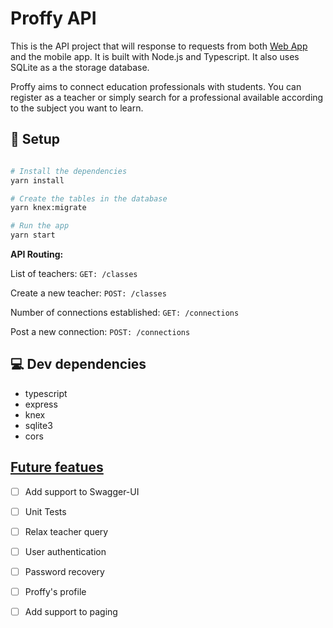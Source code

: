 # Proffy API

This is the API project that will response to requests from both [Web App](https://github.com/HudsonLima/proffy) and the mobile app.
It is built with Node.js and Typescript. It also uses SQLite as a the storage database.

Proffy aims to connect education professionals with students. You can register as a teacher or simply search for a professional available according to the subject you want to learn.


## :hammer: Setup

```bash

# Install the dependencies
yarn install

# Create the tables in the database
yarn knex:migrate

# Run the app
yarn start
```

**API Routing:**

List of teachers:  `GET: /classes`

Create a new teacher: `POST: /classes`

Number of connections established: `GET: /connections`

Post a new connection: `POST: /connections`


## :computer: Dev dependencies

- typescript
- express
- knex
- sqlite3
- cors

## [Future featues](https://www.notion.so/Vers-o-2-0-Proffy-eefca1b981694cd0a895613bc6235970)
- [ ] Add support to Swagger-UI
- [ ] Unit Tests
- [ ] Relax teacher query
- [ ] User authentication
- [ ] Password recovery
- [ ] Proffy's profile
- [ ] Add support to paging



